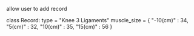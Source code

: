 allow user to add record

class Record:
    type = "Knee 3 Ligaments"
    muscle_size = {
        "-10(cm)" : 34,
        "5(cm)" : 32,
        "10(cm)" : 35,
        "15(cm)" : 56
    }
    